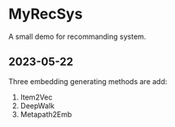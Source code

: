 # MyRecSys

A small demo for recommanding system.

## 2023-05-22
Three embedding generating methods are add:

1) Item2Vec
2) DeepWalk
3) Metapath2Emb
